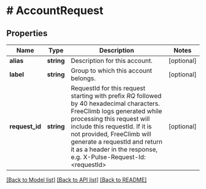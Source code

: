 # # AccountRequest

## Properties

Name | Type | Description | Notes
------------ | ------------- | ------------- | -------------
**alias** | **string** | Description for this account. | [optional] 
**label** | **string** | Group to which this account belongs. | [optional] 
**request_id** | **string** | RequestId for this request starting with prefix *RQ* followed by 40 hexadecimal characters. FreeClimb logs generated while processing this request will include this requestId. If it is not provided, FreeClimb will generate a requestId and return it as a header in the response, e.g. X-Pulse-Request-Id: &lt;requestId&gt; | [optional] 

[[Back to Model list]](../../README.md#documentation-for-models) [[Back to API list]](../../README.md#documentation-for-api-endpoints) [[Back to README]](../../README.md)


